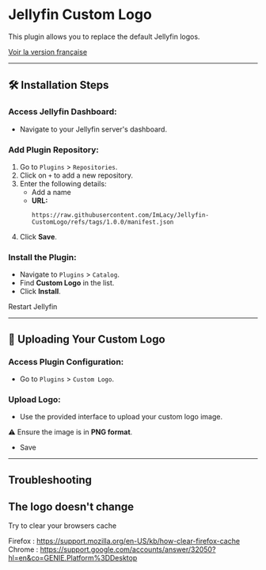 # Jellyfin Custom Logo

This plugin allows you to replace the default Jellyfin logos.

[Voir la version française](https://raw.githubusercontent.com/ImLacy/Jellyfin-CustomLogo/refs/heads/main/README_FR.md)

---

## 🛠️ Installation Steps

### Access Jellyfin Dashboard:

- Navigate to your Jellyfin server's dashboard.

### Add Plugin Repository:

1. Go to `Plugins` > `Repositories`.
2. Click on `+` to add a new repository.
3. Enter the following details:
    - Add a name
    - **URL:**
      ```
      https://raw.githubusercontent.com/ImLacy/Jellyfin-CustomLogo/refs/tags/1.0.0/manifest.json
      ```
4. Click **Save**.

### Install the Plugin:

- Navigate to `Plugins` > `Catalog`.
- Find **Custom Logo** in the list.
- Click **Install**.

Restart Jellyfin

---

## 🎨 Uploading Your Custom Logo

### Access Plugin Configuration:

- Go to `Plugins` > `Custom Logo`.

### Upload Logo:

- Use the provided interface to upload your custom logo image.

⚠️ Ensure the image is in **PNG format**.

- Save
---

## Troubleshooting

## The logo doesn't change
Try to clear your browsers cache

Firefox : https://support.mozilla.org/en-US/kb/how-clear-firefox-cache
Chrome : https://support.google.com/accounts/answer/32050?hl=en&co=GENIE.Platform%3DDesktop

